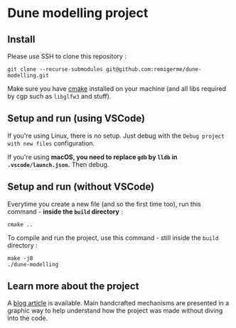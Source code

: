 # Dune modelling project

## Install

Please use SSH to clone this repository :

```shell
git clone --recurse-submodules git@github.com:remigerme/dune-modelling.git
```

Make sure you have [cmake](https://cmake.org/download/) installed on your machine (and all libs required by cgp such as `libglfw3` and stuff).

## Setup and run (using VSCode)

If you're using Linux, there is no setup. Just debug with the `Debug project with new files` configuration.

If you're using **macOS, you need to replace `gdb` by `lldb` in `.vscode/launch.json`.** Then debug.

## Setup and run (without VSCode)

Everytime you create a new file (and so the first time too), run this command - **inside the `build` directory** :

```shell
cmake ..
```

To compile and run the project, use this command - still inside the `build` directory :

```shell
make -j8
./dune-modelling
```

## Learn more about the project

A [blog article](https://url.remigerme.xyz/dunemodelling) is available. Main handcrafted mechanisms are presented in a graphic way to help understand how the project was made without diving into the code.
